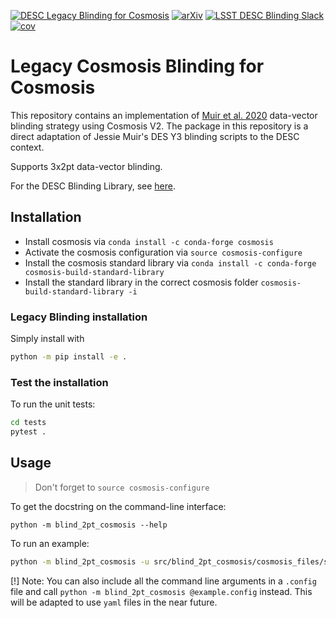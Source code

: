 [![DESC Legacy Blinding for Cosmosis](https://github.com/LSSTDESC/legacy_blinding/actions/workflows/CI.yml/badge.svg)](https://github.com/LSSTDESC/legacy_blinding/actions/workflows/CI.yml)
[![arXiv](https://img.shields.io/badge/arXiv-1911.05929-red)](https://arxiv.org/abs/1911.05929)
[![LSST DESC Blinding Slack](https://img.shields.io/badge/join-Slack-4A154B)](https://glass-dev.github.io/slack)
[![cov](https://LSSTDESC.github.io/legacy_blinding/badges/coverage.svg)](https://lsstc.slack.com/archives/CT14ZF2AH)
# Legacy Cosmosis Blinding for Cosmosis

This repository contains an implementation of [Muir et al. 2020](https://arxiv.org/abs/1911.05929) data-vector blinding strategy using Cosmosis V2.
The package in this repository is a direct adaptation of Jessie Muir's DES Y3 blinding scripts to the DESC context.

Supports 3x2pt data-vector blinding.

For the DESC Blinding Library, see [here](https://github.com/LSSTDESC/Blinding).

## Installation
- Install cosmosis via `conda install -c conda-forge cosmosis`
- Activate the cosmosis configuration via `source cosmosis-configure`
- Install the cosmosis standard library via `conda install -c conda-forge cosmosis-build-standard-library`
- Install the standard library in the correct cosmosis folder `cosmosis-build-standard-library -i`

### Legacy Blinding installation 
Simply install with 
```bash
python -m pip install -e .
```

### Test the installation
To run the unit tests:
```bash
cd tests
pytest .
```

## Usage
> Don't forget to `source cosmosis-configure`

To get the docstring on the command-line interface:
```
python -m blind_2pt_cosmosis --help
```

To run an example: 
```bash
python -m blind_2pt_cosmosis -u src/blind_2pt_cosmosis/cosmosis_files/sim_fiducial.fits [--log-level DEBUG]
```

[!] Note: You can also include all the command line arguments in a `.config` file and call `python -m blind_2pt_cosmosis @example.config` instead. This will be adapted to use `yaml` files in the near future.
